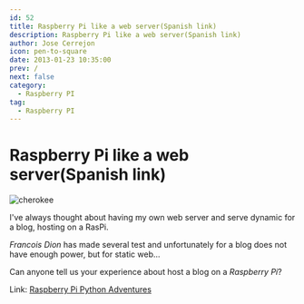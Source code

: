 ```yaml
---
id: 52
title: Raspberry Pi like a web server(Spanish link)
description: Raspberry Pi like a web server(Spanish link)
author: Jose Cerrejon
icon: pen-to-square
date: 2013-01-23 10:35:00
prev: /
next: false
category:
  - Raspberry PI
tag:
  - Raspberry PI
---
```


# Raspberry Pi like a web server(Spanish link)

![cherokee](/images/cherokee.png)

I've always thought about having my own web server and serve dynamic for a blog, hosting on a RasPi.

*Francois Dion* has made several test and unfortunately for a blog does not have enough power, but for static web...

Can anyone tell us your experience about host a blog on a *Raspberry Pi*?

Link: [Raspberry Pi Python Adventures](http://raspberry-python.blogspot.com.es/2013/01/raspberrypi-como-servidor-web.html)